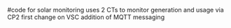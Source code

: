 #code for solar monitoring
uses 2 CTs to monitor generation and usage via CP2
first change on VSC addition of MQTT messaging
